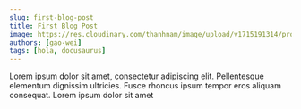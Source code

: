 ```yaml
---
slug: first-blog-post
title: First Blog Post
image: https://res.cloudinary.com/thanhnam/image/upload/v1715191314/project/docusaurus-material-ui-template/blog-cover_dczcj6.jpg
authors: [gao-wei]
tags: [hola, docusaurus]
---
```


Lorem ipsum dolor sit amet, consectetur adipiscing elit. Pellentesque elementum dignissim ultricies. Fusce rhoncus ipsum tempor eros aliquam consequat. Lorem ipsum dolor sit amet
